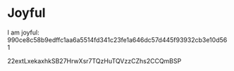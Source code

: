 # Joyful

I am joyful: 990ce8c58b9edffc1aa6a5514fd341c23fe1a646dc57d445f93932cb3e10d561


22extLxekaxhkSB27HrwXsr7TQzHuTQVzzCZhs2CCQmBSP